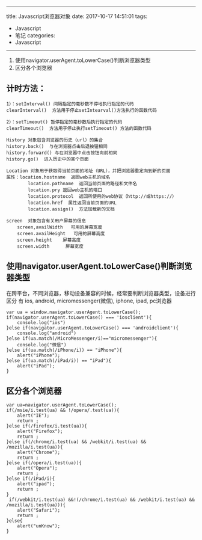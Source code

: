 
---
title: Javascript浏览器对象
date: 2017-10-17 14:51:01
tags:
- Javascript
- 笔记
categories: 
- Javascript
---

1. 使用navigator.userAgent.toLowerCase()判断浏览器类型
2. 区分各个浏览器

## 计时方法：
```
1）：setInterval() 间隔指定的毫秒数不停地执行指定的代码
clearInterval()  方法用于停止setIntearval()方法执行的函数代码

2）：setTimeout() 暂停指定的毫秒数后执行指定的代码
clearTimeout()  方法用于停止执行setTimeout() 方法的函数代码

History 对象包含浏览器的历史（url）的集合
history.back()  与在浏览器点击后退按钮相同
history.forward() 与在浏览器中点击按钮向前相同
history.go()  进入历史中的某个页面

Location 对象用于获取得当前页面的地址（URL），并把浏览器重定向到新的页面
属性：location.hostname  返回web主机的域名
        location.pathname  返回当前页面的路径和文件名
        location.pry 返回web主机的端口
        location.protocol  返回所使用的web协议（http://或https://）
        location.href  属性返回当前页面的URL
        location.assign()  方法加载新的文档

screen  对象包含有关用户屏幕的信息
    screen,availWidth   可用的屏幕宽度
    screen.availHeight   可用的屏幕高度
    screen.height    屏幕高度
    screen.width      屏幕宽度
```

## 使用navigator.userAgent.toLowerCase()判断浏览器类型
在跨平台，不同浏览器，移动设备兼容的时候，经常要判断浏览器类型，设备进行区分
有 ios, android, micromessenger(微信), iphone, ipad, pc浏览器

```
var ua = window.navigator.userAgent.toLowerCase(); 
if(navigator.userAgent.toLowerCase() === 'iosclient'){
    console.log("ios")
}else if(navigator.userAgent.toLowerCase() === 'androidclient'){
    console.log("android")
}else if(ua.match(/MicroMessenger/i)=="micromessenger"){
    console.log("微信")
}else if(ua.match(/iPhone/i)) == "iPhone"){  
    alert("iPhone");  
}else if(ua.match(/iPad/i)) == "iPad"){  
    alert("iPad");  
}    
```

## 区分各个浏览器
```
var ua=navigator.userAgent.toLowerCase();    
if(/msie/i.test(ua) && !/opera/.test(ua)){    
    alert("IE");    
    return ;    
}else if(/firefox/i.test(ua)){    
    alert("Firefox");    
    return ;    
}else if(/chrome/i.test(ua) && /webkit/i.test(ua) && /mozilla/i.test(ua)){    
    alert("Chrome");    
    return ;    
}else if(/opera/i.test(ua)){    
    alert("Opera");    
    return ;    
}else if(/iPad/i){   
    alert("ipad");   
    return ;   
}  
 if(/webkit/i.test(ua) &&!(/chrome/i.test(ua) && /webkit/i.test(ua) && /mozilla/i.test(ua))){    
    alert("Safari");    
    return ;    
}else{    
    alert("unKnow");    
}    
```

